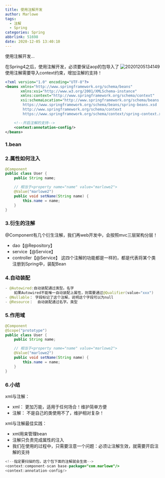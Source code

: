 ```yaml
---
title: 使用注解开发
author: Marlowe
tags:
  - 注解
  - Spring
categories: Spring
abbrlink: 51698
date: 2020-12-05 13:40:10
---
```

使用注解开发...
<!--more-->

在Spring4之后，使用注解开发，必须要保证aop的包导入了
![20201205134149](http://marlowe.oss-cn-beijing.aliyuncs.com/img/20201205134149.png)
使用注解需要导入context约束，增加注解的支持！
```xml
<?xml version="1.0" encoding="UTF-8"?>
<beans xmlns="http://www.springframework.org/schema/beans"
       xmlns:xsi="http://www.w3.org/2001/XMLSchema-instance"
       xmlns:context="http://www.springframework.org/schema/context"
       xsi:schemaLocation="http://www.springframework.org/schema/beans
        https://www.springframework.org/schema/beans/spring-beans.xsd
        http://www.springframework.org/schema/context
        https://www.springframework.org/schema/context/spring-context.xsd">

    <!--开启注解的支持-->
    <context:annotation-config/>
</beans>
```

### 1.bean

### 2.属性如何注入
```java
@Component
public class User {
    public String name;

    // 相当于<property name="name" value="marlowe2">
    @Value("marlowe2")
    public void setName(String name) {
        this.name = name;
    }
}
```

### 3.衍生的注解

@Component有几个衍生注解，我们再web开发中，会按照mvc三层架构分层！
* dao【@Repository】
* service【@Service】
* controller【@Service】
这四个注解的功能都是一样的，都是代表将某个类注册到Spring中，装配Bean


### 4.自动装配
```java
- @Autowired:自动装配通过类型。名字
    如果Autowired不能唯一自动装配上属性，则需要通过@Qualifier(value="xxx")
- @Nullable： 字段标记了这个注解，说明这个字段可以为null
- @Resource：  自动装配通过名字。类型
```

### 5.作用域
```java
@Component
@Scope("prototype")
public class User {
    public String name;

    // 相当于<property name="name" value="marlowe2">
    @Value("marlowe2")
    public void setName(String name) {
        this.name = name;
    }
}
```

### 6.小结
xml与注解：
* xml： 更加万能，适用于任何场合！维护简单方便
* 注解： 不是自己的类使用不了，维护相对复杂！

xml与注解最佳实践：
* xml用来管理bean
* 注解只负责完成属性的注入
* 我们在使用的过程中，只需要注意一个问题：必须让注解生效，就需要开启注解的支持

```java
<!--指定要扫描的包，这个包下面的注解就会生效-->
<context:component-scan base-package="com.marlowe"/>
<context:annotation-config/>
```

